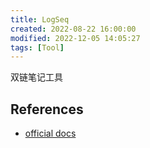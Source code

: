 ```yaml
---
title: LogSeq
created: 2022-08-22 16:00:00
modified: 2022-12-05 14:05:27
tags: [Tool]
---
```


双链笔记工具

## References

- [official docs](https://docs.logseq.com/)

